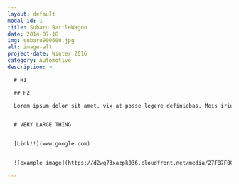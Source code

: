 ```yaml
---
layout: default
modal-id: 1
title: Subaru BattleWagon
date: 2014-07-18
img: subaru900600.jpg
alt: image-alt
project-date: Winter 2016
category: Automotive
description: >

  # H1

  ## H2

  Lorem ipsum dolor sit amet, vix at posse legere definiebas. Meis iriure deseruisse no pri, ferri paulo denique at sea, eos in sale autem. Ius ne vidisse voluptatibus. Sit brute erant ex, eu summo putent nec. Ut mel facer timeam saperet, an sed numquam maluisset. Qui ad inermis comprehensam, ad usu alii scripta erroribus, simul epicuri forensibus mea eu.


  # VERY LARGE THING


  [Link!!](www.google.com)


  ![example image](https://d2wq73xazpk036.cloudfront.net/media/27FB7F0C-9885-42A6-9E0C19C35242B5AC/A7BC70EF-2E93-47DA-A355C4B22039324E/thul-6818f8f2-2711-5159-9648-cc23606b037c.jpg?response-content-disposition=inline =50x)

---
```

